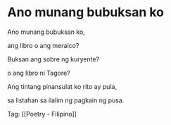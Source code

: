 # Ano munang bubuksan ko

Ano munang bubuksan ko,

ang libro o ang meralco?

Buksan ang sobre ng kuryente?

o ang libro ni Tagore?

Ang tintang pinansulat ko rito ay pula,

sa listahan sa ilalim ng pagkain ng pusa.

Tag: [[Poetry - Filipino]]

